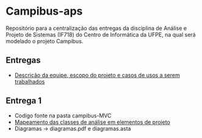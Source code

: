 # Campibus-aps

Repositório para a centralização das entregas da disciplina de Análise e Projeto de Sistemas (IF718) do Centro de Informática da UFPE, na qual será modelado o projeto Campibus.
  
  ## Entregas
- [Descrição da equipe, escopo do projeto e casos de usos a serem trabalhados](https://docs.google.com/document/d/1uvvZcl6wZzgKSnyhEzfLqyjKOCdne4uaqb3NjIvZBzs/edit?usp=sharing)


 ## Entrega 1

- Codigo fonte na pasta campibus-MVC
- [Mapeamento das classes de análise em elementos de projeto](https://docs.google.com/document/d/1YFx4OF_7mSS2vJn6w-XneY0ZgR3BsIZsw1oaonU-iTE/edit)
- Diagramas -> diagramas.pdf e diagramas.asta
